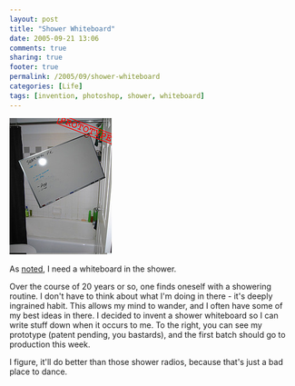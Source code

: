 ```yaml
---
layout: post
title: "Shower Whiteboard"
date: 2005-09-21 13:06
comments: true
sharing: true
footer: true
permalink: /2005/09/shower-whiteboard
categories: [Life]
tags: [invention, photoshop, shower, whiteboard]
---
```

<div class="imgRight">
<a href="http://www.flickr.com/photos/brockli/45222284/" title="Shower Whiteboard Prototype"><img src="/files/images/45222284_a16753729c_m.jpg" width="180" height="240" alt="Shower Whiteboard Prototype" /></a>
</div>

As <a href="http://www.livejournal.com/users/brocklisoup/503225.html">noted</a>, I need a whiteboard in the shower.

Over the course of 20 years or so, one finds oneself with a showering routine.  I don't have to think about what I'm doing in there - it's deeply ingrained habit.  This allows my mind to wander, and I often have some of my best ideas in there.  I decided to invent a shower whiteboard so I can write stuff down when it occurs to me.  To the right, you can see my prototype (patent pending, you bastards), and the first batch should go to production this week.

I figure, it'll do better than those shower radios, because that's just a bad place to dance.
